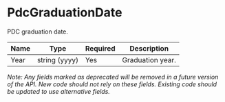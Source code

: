 # PdcGraduationDate

PDC graduation date.

| Name | Type | Required | Description |
| - | - | - | - |
| Year | string (yyyy) | Yes | Graduation year. |

*Note: Any fields marked as deprecated will be removed in a future version of the API. New code should not rely on these fields. Existing code should be updated to use alternative fields.*
